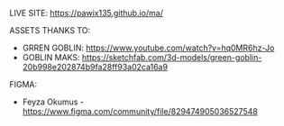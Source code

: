 LIVE SITE: https://pawix135.github.io/ma/

ASSETS THANKS TO:

- GRREN GOBLIN: https://www.youtube.com/watch?v=hq0MR6hz-Jo
- GOBLIN MAKS: https://sketchfab.com/3d-models/green-goblin-20b998e202874b9fa28ff93a02ca16a9

FIGMA:

- Feyza Okumus - https://www.figma.com/community/file/829474905036527548

